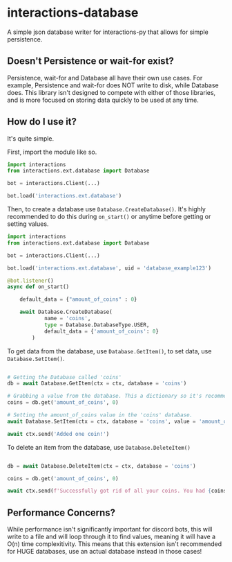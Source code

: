 # interactions-database
A simple json database writer for interactions-py that allows for simple persistence.

## Doesn't Persistence or wait-for exist?
Persistence, wait-for and Database all have their own use cases. For example, Persistence and wait-for does NOT write to disk, while Database does. This library isn't designed to compete with either of those libraries, and is more focused on storing data quickly to be used at any time.

## How do I use it?
It's quite simple.

First, import the module like so.

```py
import interactions
from interactions.ext.database import Database

bot = interactions.Client(...)

bot.load('interactions.ext.database')
```

Then, to create a database use ``Database.CreateDatabase()``. It's highly recommended to do this during ``on_start()`` or anytime before getting or setting values.
```py
import interactions
from interactions.ext.database import Database

bot = interactions.Client(...)

bot.load('interactions.ext.database', uid = 'database_example123')

@bot.listener()
async def on_start()

    default_data = {"amount_of_coins" : 0}

    await Database.CreateDatabase(
            name = 'coins',
            type = Database.DatabaseType.USER,
            default_data = {'amount_of_coins': 0}
        )
```

To get data from the database, use ``Database.GetItem()``, to set data, use ``Database.SetItem()``.

```py

# Getting the Database called 'coins'
db = await Database.GetItem(ctx = ctx, database = 'coins')

# Grabbing a value from the database. This a dictionary so it's recommended to use the get() function.
coins = db.get('amount_of_coins', 0)

# Setting the amount_of_coins value in the 'coins' database.
await Database.SetItem(ctx = ctx, database = 'coins', value = 'amount_of_coins', data = coins + 1)

await ctx.send('Added one coin!')
```

To delete an item from the database, use ``Database.DeleteItem()``

```py

db = await Database.DeleteItem(ctx = ctx, database = 'coins')

coins = db.get('amount_of_coins', 0)

await ctx.send(f'Successfully got rid of all your coins. You had {coins} amount of coins!`)

```

## Performance Concerns?
While performance isn't significantly important for discord bots, this will write to a file and will loop through it to find values, meaning it will have a O(n) time complexitivity. This means that this extension isn't recommended for HUGE databases, use an actual database instead in those cases!